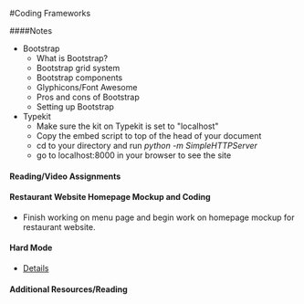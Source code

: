 #Coding Frameworks

####Notes
- Bootstrap
    + What is Bootstrap?
    + Bootstrap grid system
    + Bootstrap components
    + Glyphicons/Font Awesome
    + Pros and cons of Bootstrap
    + Setting up Bootstrap
- Typekit
    + Make sure the kit on Typekit is set to "localhost"
    + Copy the embed script to top of the head of your document
    + cd to your directory and run _python -m SimpleHTTPServer_
    + go to localhost:8000 in your browser to see the site

#### Reading/Video Assignments

#### Restaurant Website Homepage Mockup and Coding
- Finish working on menu page and begin work on homepage mockup for restaurant website.

#### Hard Mode
- [Details](assignments/restaurant-website-coding.md)

#### Additional Resources/Reading

